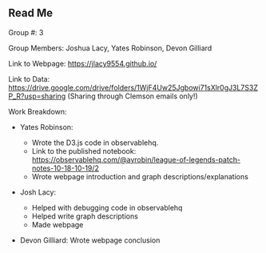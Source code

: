 ## Read Me

Group #: 3

Group Members: Joshua Lacy, Yates Robinson, Devon Gilliard

Link to Webpage: https://jlacy9554.github.io/

Link to Data: https://drive.google.com/drive/folders/1WjF4Uw25Jgbowi71sXlr0gJ3L7S3ZP_R?usp=sharing (Sharing through Clemson emails only!)

Work Breakdown:

- Yates Robinson: 
  - Wrote the D3.js code in observablehq. 
  - Link to the published notebook: https://observablehq.com/@ayrobin/league-of-legends-patch-notes-10-18-10-19/2
  - Wrote webpage introduction and graph descriptions/explanations
  
- Josh Lacy:
  - Helped with debugging code in observablehq
  - Helped write graph descriptions
  - Made webpage
  
- Devon Gilliard: Wrote webpage conclusion

